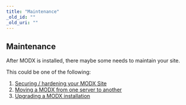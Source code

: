 ```yaml
---
title: "Maintenance"
_old_id: ""
_old_uri: ""
---
```


## Maintenance

After MODX is installed, there maybe some needs to maintain your site.

This could be one of the following:

1. [Securing / hardening your MODX Site](getting-started/maintenance/securing-modx.md)
2. [Moving a MODX from one server to another](getting-started/maintenance/moving-your-site.md)
3. [Upgrading a MODX installation](getting-started/maintenance/upgrading.md)

